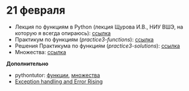 # 21 февраля

* Лекция по функциям в Python (лекция Щурова И.В., НИУ ВШЭ, на которую я всегда опираюсь): [ссылка](http://nbviewer.math-hse.info/github/ischurov/pythonhse/blob/master/Lecture%204.ipynb)
* Практикум по функциям (*practice3-functions*): [ссылка](https://nbviewer.jupyter.org/github/allatambov/py-dat19/blob/master/21-02/pratice3-functions.ipynb)
* Решения Практикума по функциям (*practice3-solutions*): [ссылка](http://nbviewer.jupyter.org/github/allatambov/py-dat19/blob/master/21-02/practice3-solutions.ipynb)
* Множества: [ссылка](http://nbviewer.jupyter.org/github/allatambov/py-dat19/blob/master/21-02/sets.ipynb)

**Дополнительно**

* pythontutor:  [функции](http://pythontutor.ru/lessons/functions/), [множества](http://pythontutor.ru/lessons/sets/)
* [Exception handling and Error Rising](https://nbviewer.jupyter.org/github/allatambov/Py-programming-3/blob/master/class_4.ipynb)
